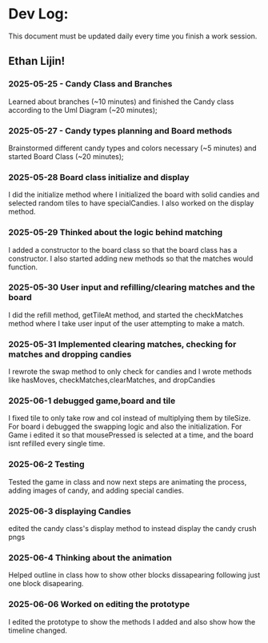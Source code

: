 # Dev Log:

This document must be updated daily every time you finish a work session.

## Ethan Lijin!

### 2025-05-25 - Candy Class and Branches
Learned about branches (~10 minutes) and finished the Candy class according to the Uml Diagram (~20 minutes);

### 2025-05-27 - Candy types planning and Board methods
Brainstormed different candy types and colors necessary (~5 minutes) and started Board Class (~20 minutes);

### 2025-05-28 Board class initialize and display
I did the initialize method where I initialized the board with solid candies and selected random tiles to have specialCandies. I also worked on the display method.

### 2025-05-29 Thinked about the logic behind matching
I added a constructor to the board class so that the board class has a constructor. I also started adding new methods so that the matches would function.

### 2025-05-30 User input and refilling/clearing matches and the board
I did the refill method, getTileAt method, and started the checkMatches method where I take user input of the user attempting to make a match. 

### 2025-05-31 Implemented clearing matches, checking for matches and dropping candies
I rewrote the swap method to only check for candies and I wrote methods like hasMoves, checkMatches,clearMatches, and dropCandies

### 2025-06-1 debugged game,board and tile
I fixed tile to only take row and col instead of multiplying them by tileSize. For board i debugged the swapping logic and also the initialization. For Game i edited it so that mousePressed is selected at a time, and the board isnt refilled every single time.

### 2025-06-2 Testing
Tested the game in class and now next steps are animating the process, adding images of candy, and adding special candies. 

### 2025-06-3 displaying Candies
edited the candy class's display method to instead display the candy crush pngs

### 2025-06-4 Thinking about the animation
Helped outline in class how to show other blocks dissapearing following just one block disapearing. 

### 2025-06-06 Worked on editing the prototype
I edited the prototype to show the methods I added and also show how the timeline changed. 

